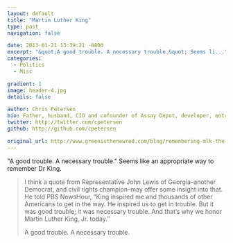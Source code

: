 ```yaml
---
layout: default
title: "Martin Luther King"
type: post
navigation: false

date: 2013-01-21 13:39:21 -0800
excerpt: "&quot;A good trouble. A necessary trouble.&quot; Seems li..."
categories:
  - Politics
  - Misc

gradient: 1
image: header-4.jpg
details: false

author: Chris Petersen
bio: Father, husband, CIO and cofounder of Assay Depot, developer, entrepreneur and technologist.
twitter: http://twitter.com/cpetersen
github: http://github.com/cpetersen

original_url: http://www.greenisthenewred.com/blog/remembering-mlk-the-terrorist/343/
---
```



"A good trouble. A necessary trouble." Seems like an appropriate way to remember Dr King.

 > 
 > 
 > I think a quote from Representative John Lewis of Georgia–another Democrat, and civil rights champion–may offer some insight into that. He told PBS NewsHour, “King inspired me and thousands of other Americans to get in the way. He inspired us to get in trouble. But it was good trouble; it was necessary trouble. And that’s why we honor Martin Luther King, Jr. today.”
 > 
 > A good trouble. A necessary trouble.
 > 
 > 
